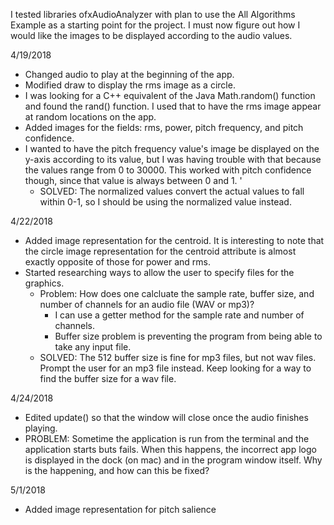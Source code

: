I tested libraries ofxAudioAnalyzer with plan to use the All Algorithms Example as a starting point for the project. I must now figure out how I would like the images to be displayed according to the audio values. 

4/19/2018
- Changed audio to play at the beginning of the app. 
- Modified draw to display the rms image as a circle.
- I was looking for a C++ equivalent of the Java Math.random() function and found the rand() function. I used that to have the rms image appear at random locations on the app. 
- Added images for the fields: rms, power, pitch frequency, and pitch confidence.
- I wanted to have the pitch frequency value's image be displayed on the y-axis according to its value, but I was having trouble with that because the values range from 0 to 30000. This worked with pitch confidence though, since that value is always between 0 and 1. '
    - SOLVED: The normalized values convert the actual values to fall within 0-1, so I should be using the normalized value instead. 

4/22/2018
- Added image representation for the centroid. It is interesting to note that the circle image representation for the centroid attribute is almost exactly opposite of those for power and rms. 
- Started researching ways to allow the user to specify files for the graphics. 
    - Problem: How does one calcluate the sample rate, buffer size, and number of channels for an audio file (WAV or mp3)?
        - I can use a getter method for the sample rate and number of channels. 
        - Buffer size problem is preventing the program from being able to take any input file. 
    - SOLVED: The 512 buffer size is fine for mp3 files, but not wav files. Prompt the user for an mp3 file instead. Keep looking for a way to find the buffer size for a wav file. 

4/24/2018
- Edited update() so that the window will close once the audio finishes playing. 
- PROBLEM: Sometime the application is run from the terminal and the application starts buts fails. When this happens, the incorrect app logo is displayed in the dock (on mac) and in the program window itself. Why is the happening, and how can this be fixed?

5/1/2018
- Added image representation for pitch salience
